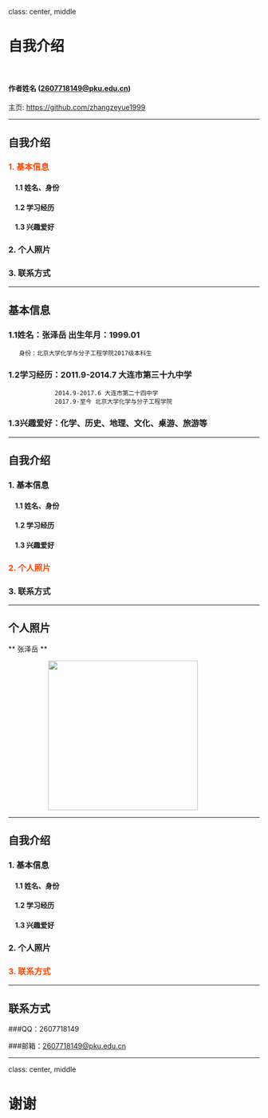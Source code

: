 ﻿class: center, middle

# 自我介绍

&nbsp;
&nbsp;

#### 作者姓名 (2607718149@pku.edu.cn)  

主页: https://github.com/zhangzeyue1999

---

## 自我介绍

### <font color="orangered">1. 基本信息</font>

#### &nbsp; &nbsp; 1.1 姓名、身份
#### &nbsp; &nbsp; 1.2 学习经历
#### &nbsp; &nbsp; 1.3 兴趣爱好

### 2. 个人照片

### 3. 联系方式

---

## 基本信息

### 1.1姓名：张泽岳   出生年月：1999.01
       身份：北京大学化学与分子工程学院2017级本科生

### 1.2学习经历：2011.9-2014.7 大连市第三十九中学
                 2014.9-2017.6 大连市第二十四中学
                 2017.9-至今 北京大学化学与分子工程学院

### 1.3兴趣爱好：化学、历史、地理、文化、桌游、旅游等

---

## 自我介绍

### 1. 基本信息

#### &nbsp; &nbsp; 1.1 姓名、身份
#### &nbsp; &nbsp; 1.2 学习经历
#### &nbsp; &nbsp; 1.3 兴趣爱好

### <font color="orangered">2. 个人照片</font>

### 3. 联系方式

---

## 个人照片

** 张泽岳 **

<img src="https://github.com/ZhangZeyue1999/slidedemo/1508825989414.jpeg" width=300 style="margin: 0px 80px">

---

## 自我介绍

### 1. 基本信息

#### &nbsp; &nbsp; 1.1 姓名、身份
#### &nbsp; &nbsp; 1.2 学习经历
#### &nbsp; &nbsp; 1.3 兴趣爱好

### 2. 个人照片

### <font color="orangered">3. 联系方式</font>

---

## 联系方式

###QQ：2607718149

###邮箱：2607718149@pku.edu.cn

---

class: center, middle

# 谢谢
